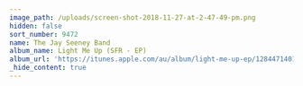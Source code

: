 ```yaml
---
image_path: /uploads/screen-shot-2018-11-27-at-2-47-49-pm.png
hidden: false
sort_number: 9472
name: The Jay Seeney Band
album_name: Light Me Up (SFR - EP)
album_url: 'https://itunes.apple.com/au/album/light-me-up-ep/1284471401'
_hide_content: true
---
```


